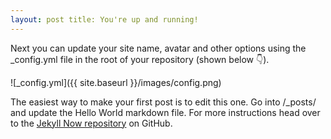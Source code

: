 ```yaml
---
layout: post title: You're up and running!
---
```


Next you can update your site name, avatar and other options using the
_config.yml file in the root of your repository (shown below :point_down:).

![_config.yml]({{ site.baseurl }}/images/config.png)

The easiest way to make your first post is to edit this one. Go into /_posts/
and update the Hello World markdown file. For more instructions head over to
the [Jekyll Now repository](https://github.com/barryclark/jekyll-now) on
GitHub.
